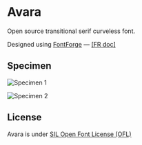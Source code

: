 # Avara

Open source transitional serif curveless font.

Designed using <a href="http://fontforge.sourceforge.net/">FontForge</a> — <a href="http://fr.flossmanuals.net/fontes-libres/">[FR doc]</a>

## Specimen

![Specimen 1](https://github.com/raphaelbastide/Avara/raw/master/specimen/specimen.png)

![Specimen 2](https://github.com/raphaelbastide/Avara/raw/master/specimen/lowercase-g.png)

## License
Avara is under [SIL Open Font License (OFL)](http://scripts.sil.org/cms/scripts/page.php?site_id=nrsi&id=OFL "SIL Open Font License")
